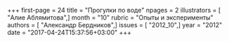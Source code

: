 +++
first-page = 24
title = "Прогулки по воде"
npages = 2
illustrators = [ "Алие Аблямитова",]
month = "10"
rubric = "Опыты и эксперименты"
authors = [ "Александр Бердников",]
issues = [ "2012_10",]
year = "2012"
date = "2017-04-24T15:37:56+03:00"
+++

